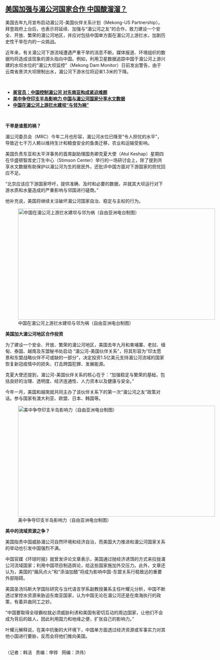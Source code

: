 <!--1616187241000-->
[美国加强与湄公河国家合作 中国酸溜溜？](https://www.rfa.org/mandarin/yataibaodao/junshiwaijiao/hj-03192021161026.html)
------

<p></p><p>美国去年九<span>月宣布启动湄公河</span>-<span>美国伙伴关系计划（</span>Mekong-US Partnership<span>）。拜登政府上台后，也表示将延续、加强与“湄公河之友”的合作，致力建设一个安全、开放、繁荣的湄公河地区，并应对包括中国单方面在湄公河上游拦水，加剧历史性干旱在内的一众挑战。</span></p><p>近年来，有关湄公河下游流域遭遇严重干旱的消息不断。媒体报道、环境组织的数据均将造成该现象的源头指向中国。例如，利用卫星数据追踪中国于湄公河上游兴建的水坝水位的“湄公大坝监控”（Mekong Dam Monitor<span>）日前发出警告，由于云南省景洪大坝限制出水，湄公河下游水位将迎来</span>1.3<span>米的下降。</span></p><p><br/></p><ul><li><span><a href="https://www.rfa.org/mandarin/Xinwen/5-09042020110922.html"><strong>美官员：中国控制湄公河 对东南亚构成紧迫难题</strong></a></span></li><li><strong><a href="https://www.rfa.org/mandarin/yataibaodao/zhengzhi/GF1-11022020042225.html">美中争夺印支半岛影响力 中国与湄公河国家分享水文数据</a></strong></li><li><strong><a href="https://www.rfa.org/mandarin/yataibaodao/junshiwaijiao/rc-12162020160719.html">中国在湄公河上游拦水建坝“与邻为祸”</a></strong></li></ul><p><br/></p><p><strong>干旱是谁惹的祸？</strong></p><p>湄公河委员会（MRC<span>）今年二</span><span>月也形容，湄公河水位已降至“令人担忧的水平”，导致近七千</span><span>万人赖以维持生计和粮食安全的鱼类迁移，农业和运输受影响。</span></p><p>美国负责东亚和太平洋事务的首席副助理国务卿克夏大使（Atul Keshap<span>）星期四在华盛顿智库史汀生中心（</span>Stimson Center<span>）举行的一场研讨会上，除了提到共享</span>水文数据有助保护以湄公河为生的居民外，还批评中国方面对下游国家的担忧回应不足。</p><p>“北京应该应下游国家呼吁，提供准确、及时和必要的数据，并就其大坝运行对下游水质和水量造成的严重影响与邻国进行磋商。”</p><p>他补充说，美国将继续关注破坏湄公河国家自治、稳定与主权的行为。</p><p><figure class="image-richtext image-inline captioned" style="width:620px;"><img alt="中国在湄公河上游拦水建坝与邻为祸（自由亚洲电台制图）" height="349" src="https://www.rfa.org/mandarin/yataibaodao/junshiwaijiao/hj-03192021161026.html/hj0319d.jpg/@@images/e2716b15-cec5-4252-b394-163687411449.jpeg" title="hj0319d.jpg" width="620"/><figcaption class="image-caption">中国在湄公河上游拦水建坝与邻为祸（自由亚洲电台制图）</figcaption><small></small></figure></p><p><strong>美国加大湄公河地区合作投资</strong></p><p>为了建设一个安全、开放、繁荣的湄公河地区，美国去年九<span>月和柬埔寨、老挝、缅甸、泰国、越南及东盟秘书处启动 “湄公河</span>-<span>美国伙伴关系”，将其形容为“印太愿景和东盟战略伙伴不可或缺的一部分”，决定投资</span>1.5<span>亿美元支持湄公河流域的国家恢复新冠疫情中的损失、打击跨国犯罪、发展能源。</span></p><p>克夏大使还提到，湄公河-<span>美国伙伴关系的核心在于：“加强稳定与繁荣的基础，包括良好的治理、透明度、经济连通性、人力资本以及健康与安全。”</span></p><p>今年一<span>月，美国和越南就共同主办了该伙伴关系下的第一次“湄公河之友”政策对话。参与国家有澳大利亚、欧盟、日本、韩国等。</span></p><p><span><figure class="image-richtext image-inline captioned" style="width:620px;"><img alt="美中争夺印支半岛影响力（自由亚洲电台制图）" height="348" src="https://www.rfa.org/mandarin/yataibaodao/junshiwaijiao/hj-03192021161026.html/hj0319g.jpg/@@images/8f013957-db9e-45b6-8e10-f48ab83e029b.jpeg" title="hj0319g.jpg" width="620"/><figcaption class="image-caption">美中争夺印支半岛影响力（自由亚洲电台制图）</figcaption><small></small></figure></span></p><p><strong>美中的流域资源之争？</strong></p><p>美国指责中国威胁湄公河自然环境和经济自治，而美国大力推进和湄公河国家关系的举动也引发中国强烈不满。</p><p>中国官媒《环球时报》就曾发评论文章表示，美国通过抛经济诱饵的方式来拉拢湄公河流域国家；利用中国项目制造舆论，给这些国家施加外交压力。此外，文章还认为，美国的“煽风点火”和“添油加醋”将成为影响中国-<span>东盟关系行稳致远的重要外部阻碍。</span></p><p>美国圣汤玛斯大学国际研究与当代语言学系副教授兼系主任叶耀元分析，中国不断透过掌控水资源来胁迫东南亚国家，认为中国无论在湄公河还是在南海执行的政策，有着异曲同工之妙。</p><p>“中国要取得全球霸权就必须威胁利诱和美国有密切互动的周边国家，让他们不会成为背后的敌人，因此利用国力和地缘之便，扩张自己的影响力。”</p><p>叶耀元解释说，在美中抗衡的大环境下，中国单方面透过经济资源或军事实力对其他小国进行要胁，反而会将他们推向美国。</p><p><br/>（记者：韩洁   责编：申铧   网编：洪伟）</p>
